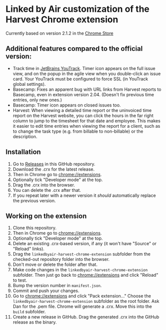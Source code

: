 # Linked by Air customization of the Harvest Chrome extension

Currently based on version 2.1.2 in the 
[Chrome Store](https://chrome.google.com/webstore/detail/harvest-time-tracker/fbpiglieekigmkeebmeohkelfpjjlaia)

## Additional features compared to the official version:

* Track time in [JetBrains YouTrack](http://www.jetbrains.com/youtrack/). Timer icon appears on the 
  full issue view, and on the popup in the agile view when you double-click an issue card.
  Your YouTrack must be configured to force SSL (in YouTrack global settings).
* Basecamp: Fixes an apparent bug with URL links from Harvest reports to Basecamp, even in
  extension version 2.04. (Doesn't fix previous time entries, only new ones.)
* Basecamp: Timer icon appears on closed issues too.
* Harvest: When viewing a detailed time report or the uninvoiced time report on the Harvest
  website, you can click the hours in the far right column to jump to the timesheet for that
  date and employee. This makes it easier to edit time entries when viewing the report for
  a client, such as to change the task type (e.g. from billable to non-billable) or the
  description.

## Installation

1. Go to [Releases](https://github.com/linkedbyair/harvest-chrome/releases) in this GitHub repository.
1. Download the .crx for the latest release.
1. Then in Chrome go to [chrome://extensions](chrome://extensions).
1. Optionally tick "Developer mode" at the top.
1. Drag the .crx into the browser.
1. You can delete the .crx after that.
1. If you repeat later with a newer version it _should_ automatically replace the previous version.

## Working on the extension

1. Clone this repository.
1. Then in Chrome go to [chrome://extensions](chrome://extensions).
1. Optionally tick "Developer mode" at the top.
1. Delete an existing .crx-based version, if any (it won't have "Source" or "Reload" links).
1. Drag the `linkedbyair-harvest-chrome-extension` subfolder from the checked-out repository folder into the browser.
1. Don't move or delete the folder after that.
1. Make code changes in the `linkedbyair-harvest-chrome-extension` subfolder. Then just go back to [chrome://extensions](chrome://extensions) and click "Reload" to test.
1. Bump the version number in `manifest.json`.
1. Commit and push your changes.
1. Go to [chrome://extensions](chrome://extensions) and click "Pack extension..." Choose the `linkedbyair-harvest-chrome-extension` subfolder as the root folder. Ask Dan for the .pem file. Chrome will generate a .crx. Move this into the `build` subfolder.
1. Create a new release in GitHub. Drag the generated .crx into the GitHub release as the binary.
